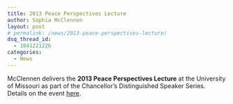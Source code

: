 ```yaml
---
title: 2013 Peace Perspectives Lecture
author: Sophia McClennen
layout: post
# permalink: /news/2013-peace-perspectives-lecture/
dsq_thread_id:
  - 1841221226
categories:
  - News
---
```

McClennen delivers the **2013 Peace Perspectives Lecture** at the University of Missouri as part of the Chancellor&#8217;s Distinguished Speaker Series.  Details on the event [here][1].

 [1]: https://distinguishedvisitors.missouri.edu/2013/sophia-mcclennen/